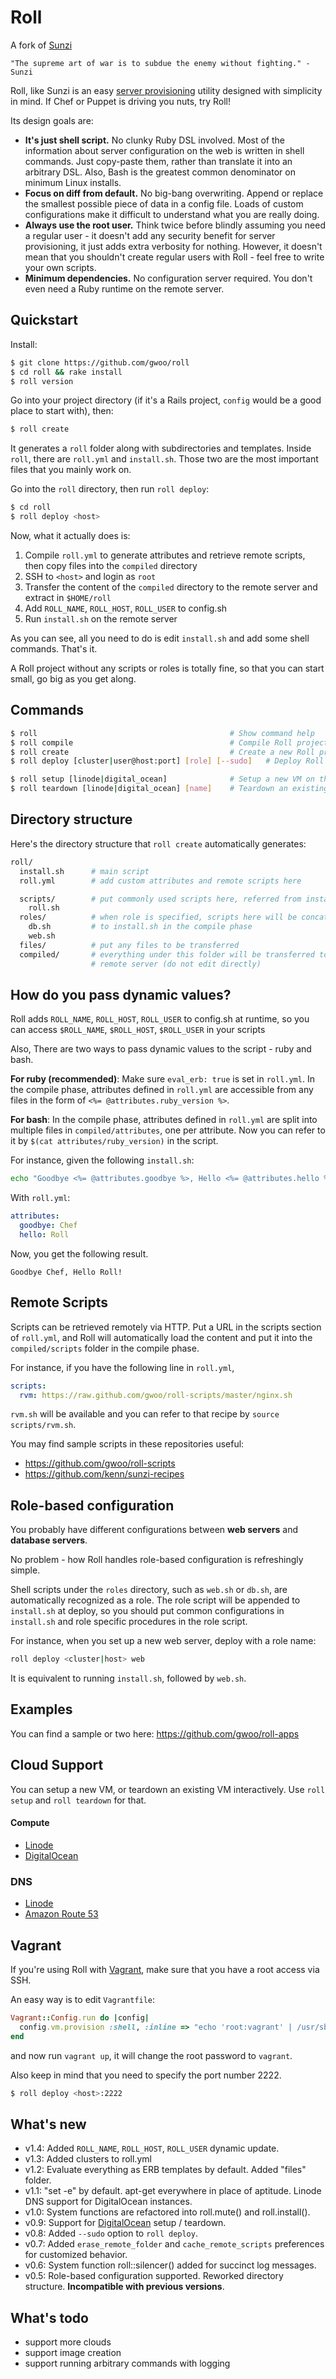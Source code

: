 Roll
====

A fork of [Sunzi](https://github.com/kenn/sunzi)

```
"The supreme art of war is to subdue the enemy without fighting." - Sunzi
```

Roll, like Sunzi is an easy [server provisioning](http://en.wikipedia.org/wiki/Provisioning#Server_provisioning) utility designed with simplicity in mind. If Chef or Puppet is driving you nuts, try Roll!


Its design goals are:

* **It's just shell script.** No clunky Ruby DSL involved. Most of the information about server configuration on the web is written in shell commands. Just copy-paste them, rather than translate it into an arbitrary DSL. Also, Bash is the greatest common denominator on minimum Linux installs.
* **Focus on diff from default.** No big-bang overwriting. Append or replace the smallest possible piece of data in a config file. Loads of custom configurations make it difficult to understand what you are really doing.
* **Always use the root user.** Think twice before blindly assuming you need a regular user - it doesn't add any security benefit for server provisioning, it just adds extra verbosity for nothing. However, it doesn't mean that you shouldn't create regular users with Roll - feel free to write your own scripts.
* **Minimum dependencies.** No configuration server required. You don't even need a Ruby runtime on the remote server.


Quickstart
----------

Install:

```bash
$ git clone https://github.com/gwoo/roll
$ cd roll && rake install
$ roll version
```

Go into your project directory (if it's a Rails project, `config` would be a good place to start with), then:

```bash
$ roll create
```

It generates a `roll` folder along with subdirectories and templates. Inside `roll`, there are `roll.yml` and `install.sh`. Those two are the most important files that you mainly work on.

Go into the `roll` directory, then run `roll deploy`:

```bash
$ cd roll
$ roll deploy <host>
```

Now, what it actually does is:

1. Compile `roll.yml` to generate attributes and retrieve remote scripts, then copy files into the `compiled` directory
1. SSH to `<host>` and login as `root`
1. Transfer the content of the `compiled` directory to the remote server and extract in `$HOME/roll`
1. Add `ROLL_NAME`, `ROLL_HOST`, `ROLL_USER` to config.sh
1. Run `install.sh` on the remote server

As you can see, all you need to do is edit `install.sh` and add some shell commands. That's it.

A Roll project without any scripts or roles is totally fine, so that you can start small, go big as you get along.

Commands
--------

```bash
$ roll                                           # Show command help
$ roll compile                                   # Compile Roll project
$ roll create                                    # Create a new Roll project
$ roll deploy [cluster|user@host:port] [role] [--sudo]   # Deploy Roll project

$ roll setup [linode|digital_ocean]              # Setup a new VM on the cloud services
$ roll teardown [linode|digital_ocean] [name]    # Teardown an existing VM on the cloud services
```

Directory structure
-------------------

Here's the directory structure that `roll create` automatically generates:

```bash
roll/
  install.sh      # main script
  roll.yml        # add custom attributes and remote scripts here

  scripts/        # put commonly used scripts here, referred from install.sh
    roll.sh
  roles/          # when role is specified, scripts here will be concatenated
    db.sh         # to install.sh in the compile phase
    web.sh
  files/          # put any files to be transferred
  compiled/       # everything under this folder will be transferred to the
                  # remote server (do not edit directly)
```

How do you pass dynamic values?
-------------------------------

Roll adds `ROLL_NAME`, `ROLL_HOST`, `ROLL_USER` to config.sh at runtime,
so you can access `$ROLL_NAME`, `$ROLL_HOST`, `$ROLL_USER` in your scripts

Also, There are two ways to pass dynamic values to the script - ruby and bash.

**For ruby (recommended)**: Make sure `eval_erb: true` is set in `roll.yml`. In the compile phase, attributes defined in `roll.yml` are accessible from any files in the form of `<%= @attributes.ruby_version %>`.

**For bash**: In the compile phase, attributes defined in `roll.yml` are split into multiple files in `compiled/attributes`, one per attribute. Now you can refer to it by `$(cat attributes/ruby_version)` in the script.

For instance, given the following `install.sh`:

```bash
echo "Goodbye <%= @attributes.goodbye %>, Hello <%= @attributes.hello %>!"
```

With `roll.yml`:

```yaml
attributes:
  goodbye: Chef
  hello: Roll
```

Now, you get the following result.

```
Goodbye Chef, Hello Roll!
```

Remote Scripts
--------------

Scripts can be retrieved remotely via HTTP. Put a URL in the scripts section of `roll.yml`, and Roll will automatically load the content and put it into the `compiled/scripts` folder in the compile phase.

For instance, if you have the following line in `roll.yml`,

```yaml
scripts:
  rvm: https://raw.github.com/gwoo/roll-scripts/master/nginx.sh
```

`rvm.sh` will be available and you can refer to that recipe by `source scripts/rvm.sh`.

You may find sample scripts in these repositories useful:
  - https://github.com/gwoo/roll-scripts
  - https://github.com/kenn/sunzi-recipes


Role-based configuration
------------------------

You probably have different configurations between **web servers** and **database servers**.

No problem - how Roll handles role-based configuration is refreshingly simple.

Shell scripts under the `roles` directory, such as `web.sh` or `db.sh`, are automatically recognized as a role. The role script will be appended to `install.sh` at deploy, so you should put common configurations in `install.sh` and role specific procedures in the role script.

For instance, when you set up a new web server, deploy with a role name:

```bash
roll deploy <cluster|host> web
```

It is equivalent to running `install.sh`, followed by `web.sh`.

Examples
--------
You can find a sample or two here: https://github.com/gwoo/roll-apps


Cloud Support
-------------

You can setup a new VM, or teardown an existing VM interactively. Use `roll setup` and `roll teardown` for that.

#### Compute
 - [Linode](http://www.linode.com/)
 - [DigitalOcean](https://www.digitalocean.com)

### DNS
  - [Linode](http://www.linode.com/)
  - [Amazon Route 53](http://aws.amazon.com/route53/)

Vagrant
-------

If you're using Roll with [Vagrant](http://vagrantup.com/), make sure that you have a root access via SSH.

An easy way is to edit `Vagrantfile`:

```ruby
Vagrant::Config.run do |config|
  config.vm.provision :shell, :inline => "echo 'root:vagrant' | /usr/sbin/chpasswd"
end
```

and now run `vagrant up`, it will change the root password to `vagrant`.

Also keep in mind that you need to specify the port number 2222.

```bash
$ roll deploy <host>:2222
```


What's new
----------

* v1.4: Added `ROLL_NAME`, `ROLL_HOST`, `ROLL_USER` dynamic update.
* v1.3: Added clusters to roll.yml
* v1.2: Evaluate everything as ERB templates by default. Added "files" folder.
* v1.1: "set -e" by default. apt-get everywhere in place of aptitude. Linode DNS support for DigitalOcean instances.
* v1.0: System functions are refactored into roll.mute() and roll.install().
* v0.9: Support for [DigitalOcean](https://www.digitalocean.com) setup / teardown.
* v0.8: Added `--sudo` option to `roll deploy`.
* v0.7: Added `erase_remote_folder` and `cache_remote_scripts` preferences for customized behavior.
* v0.6: System function roll::silencer() added for succinct log messages.
* v0.5: Role-based configuration supported. Reworked directory structure. **Incompatible with previous versions**.


What's todo
-----------
 - support more clouds
 - support image creation
 - support running arbitrary commands with logging